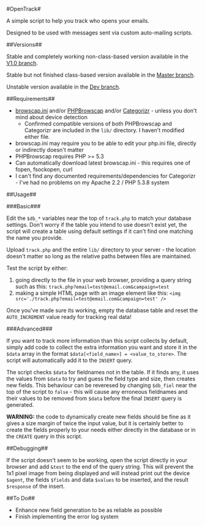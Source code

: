 #OpenTrack#

A simple script to help you track who opens your emails.

Designed to be used with messages sent via custom auto-mailing scripts.

##Versions##

Stable and completely working non-class-based version available in the [V1.0 branch](https://github.com/Ultrabenosaurus/OpenTrack/tree/V1.0).

Stable but not finished class-based version available in the [Master branch](https://github.com/Ultrabenosaurus/OpenTrack/).

Unstable version available in the [Dev branch](https://github.com/Ultrabenosaurus/OpenTrack/tree/dev).

##Requirements##

* [browscap.ini](http://php.net/manual/en/function.get-browser.php) and/or [PHPBrowscap](https://github.com/GaretJax/phpbrowscap) and/or [Categorizr](https://github.com/bjankord/Categorizr) - unless you don't mind about device detection
  * Confirmed compatible versions of both PHPBrowscap and Categorizr are included in the `lib/` directory. I haven't modified either file.
* browscap.ini may require you to be able to edit your php.ini file, directly or indirectly doesn't matter
*  PHPBrowscap requires PHP >= 5.3
  * Can automatically download latest browscap.ini - this requires one of fopen, fsockopen, curl
* I can't find any documented requirements/dependencies for Categorizr - I've had no problems on my Apache 2.2 / PHP 5.3.8 system

##Usage##

###Basic###

Edit the `$db_*` variables near the top of `track.php` to match your database settings. Don't worry if the table you intend to use doesn't exist yet, the script will create a table using default settings if it can't find one matching the name you provide.

Upload `track.php` and the entire `lib/` directory to your server - the location doesn't matter so long as the relative paths between files are maintained.

Test the script by either:

1. going directly to the file in your web browser, providing a query string such as this: `track.php?email=test@email.com&campaign=test`
2. making a simple HTML page with an image element like this: `<img src='./track.php?email=test@email.com&campaign=test' />`

Once you've made sure its working, empty the database table and reset the `AUTO_INCREMENT` value ready for tracking real data!

###Advanced###

If you want to track more information than this script collects by default, simply add code to collect the extra information you want and store it in the `$data` array in the format `$data[<field_name>] = <value_to_store>`. The script will automatically add it to the `INSERT` query.

The script checks `$data` for fieldnames not in the table. If it finds any, it uses the values from `$data` to try and guess the field type and size, then creates new fields. This behaviour can be reveresed by changing `$db_fiel` near the top of the script to `false` - this will cause any erroneous fieldnames and their values to be removed from `$data` before the final `INSERT` query is generated.

**WARNING:** the code to dynamically create new fields should be fine as it gives a size margin of twice the input value, but it is certainly better to create the fields properly to your needs either directly in the database or in the `CREATE` query in this script.

##Debugging##

If the script doesn't seem to be working, open the script directly in your browser and add `&test` to the end of the query string. This will prevent the 1x1 pixel image from being displayed and will instead print out the device `$agent`, the fields `$fields` and data `$values` to be inserted, and the result `$response` of the insert.

##To Do##

* Enhance new field generation to be as reliable as possible
* Finish implementing the error log system
